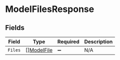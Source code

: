 # ModelFilesResponse


## Fields

| Field                                           | Type                                            | Required                                        | Description                                     |
| ----------------------------------------------- | ----------------------------------------------- | ----------------------------------------------- | ----------------------------------------------- |
| `Files`                                         | [][ModelFile](../../models/shared/modelfile.md) | :heavy_minus_sign:                              | N/A                                             |